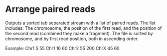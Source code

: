 # Arrange paired reads
Outputs a sorted tab separated stream with a list of paired reads. The list
includes: The chromosome, the position of the first read, and the position of
the second read (combined they make a fragment). The file is sorted by
chromosome, and by first read position, both in ascending order.

Example:
Chr1	5	55
Chr1	16	60
Chr2	55	200
ChrX	45	60
